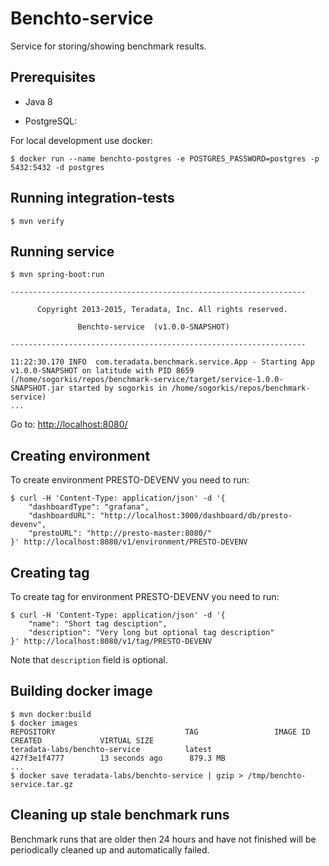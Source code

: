 # Benchto-service

Service for storing/showing benchmark results.

## Prerequisites

* Java 8

* PostgreSQL:

For local development use docker:

```
$ docker run --name benchto-postgres -e POSTGRES_PASSWORD=postgres -p 5432:5432 -d postgres
```

## Running integration-tests

```
$ mvn verify
```

## Running service

```
$ mvn spring-boot:run

------------------------------------------------------------------

      Copyright 2013-2015, Teradata, Inc. All rights reserved.

               Benchto-service  (v1.0.0-SNAPSHOT)

------------------------------------------------------------------

11:22:30.170 INFO  com.teradata.benchmark.service.App - Starting App v1.0.0-SNAPSHOT on latitude with PID 8659 (/home/sogorkis/repos/benchmark-service/target/service-1.0.0-SNAPSHOT.jar started by sogorkis in /home/sogorkis/repos/benchmark-service)
...
```

Go to: [http://localhost:8080/](http://localhost:8080/)

## Creating environment

To create environment PRESTO-DEVENV you need to run:

```
$ curl -H 'Content-Type: application/json' -d '{
    "dashboardType": "grafana",
    "dashboardURL": "http://localhost:3000/dashboard/db/presto-devenv",
    "prestoURL": "http://presto-master:8080/"
}' http://localhost:8080/v1/environment/PRESTO-DEVENV
```

## Creating tag

To create tag for environment PRESTO-DEVENV you need to run:

```
$ curl -H 'Content-Type: application/json' -d '{
    "name": "Short tag desciption",
    "description": "Very long but optional tag description"
}' http://localhost:8080/v1/tag/PRESTO-DEVENV

```

Note that `description` field is optional.

## Building docker image

```
$ mvn docker:build
$ docker images
REPOSITORY                             TAG                 IMAGE ID            CREATED             VIRTUAL SIZE
teradata-labs/benchto-service          latest              427f3e1f4777        13 seconds ago      879.3 MB
...
$ docker save teradata-labs/benchto-service | gzip > /tmp/benchto-service.tar.gz
```

## Cleaning up stale benchmark runs

Benchmark runs that are older then 24 hours and have not finished will be periodically cleaned up and automatically failed.
